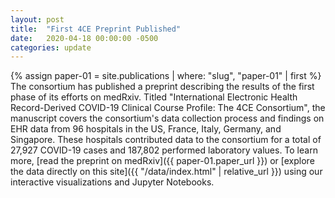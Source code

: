 ```yaml
---
layout: post
title:  "First 4CE Preprint Published"
date:   2020-04-18 00:00:00 -0500
categories: update
---
```

{% assign paper-01 = site.publications | where: "slug", "paper-01" | first %}
The consortium has published a preprint describing the results of the first phase of its efforts on medRxiv. Titled "International Electronic Health Record-Derived COVID-19 Clinical Course Profile: The 4CE Consortium", the manuscript covers the consortium's data collection process and findings on EHR data from 96 hospitals in the US, France, Italy, Germany, and Singapore. These hospitals contributed data to the consortium for a total of 27,927 COVID-19 cases and 187,802 performed laboratory values. To learn more, [read the preprint on medRxiv]({{ paper-01.paper_url }}) or [explore the data directly on this site]({{ "/data/index.html" | relative_url }}) using our interactive visualizations and Jupyter Notebooks.